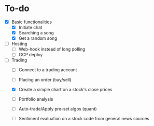 # To-do 
- [x] Basic functionalities
    - [x] Initiate chat
    - [x] Searching a song
    - [x] Get a random song 

- [ ] Hosting
    - [ ] Web-hook instead of long polling
    - [ ] GCP deploy

- [ ] Trading
    - [ ] Connect to a trading account
    - [ ] Placing an order (buy/sell)
    - [x] Create a simple chart on a stock's close prices
    - [ ] Portfolio analysis
    - [ ] Auto-trade/Apply pre-set algos (quant)
    - [ ] Sentiment evaluation on a stock code from general news sources


